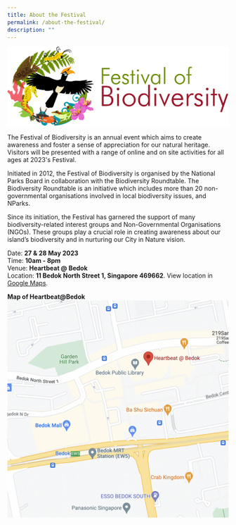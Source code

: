 ```yaml
---
title: About the Festival
permalink: /about-the-festival/
description: ""
---
```

![Alt text for image on Isomer site](/images/FOBlogo.png)

The Festival of Biodiversity is an annual event which aims to create awareness and foster a sense of appreciation for our natural heritage. Visitors will be presented with a range of online and on site activities for all ages at 2023's Festival.

Initiated in 2012, the Festival of Biodiversity is organised by the National Parks Board in collaboration with the Biodiversity Roundtable. The Biodiversity Roundtable is an initiative which includes more than 20 non-governmental organisations involved in local biodiversity issues, and NParks.

Since its initiation, the Festival has garnered the support of many biodiversity-related interest groups and Non-Governmental Organisations (NGOs). These groups play a crucial role in creating awareness about our island’s biodiversity and in nurturing our City in Nature vision.

Date: **27 & 28 May 2023**\
Time: **10am - 8pm**\
Venue: **Heartbeat @ Bedok**\
Location: **11 Bedok North Street 1, Singapore 469662**. View location in [Google Maps](https://www.google.com/maps/place/Heartbeat+@+Bedok/@1.3257348,103.9290209,17.14z/data=!4m6!3m5!1s0x31da23af0ff5ff4f:0x4faf028d140f8d42!8m2!3d1.3269753!4d103.9321493!16s%2Fg%2F11shcwrg7k).

**Map of Heartbeat@Bedok**
![](/images/map%20of%20heartbeat@bedok.png)